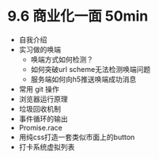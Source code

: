 # 9.6 商业化一面 50min
- 自我介绍
- 实习做的唤端
	- 唤端方式如何检测？
	- 如何突破url scheme无法检测唤端问题
	- 服务端如何向h5推送唤端成功消息
- 常用 git 操作
- 浏览器运行原理
- 垃圾回收机制
- 事件循环的输出
- Promise.race
- 用纯css打造一套类似市面上的button
- 打卡系统虚拟列表